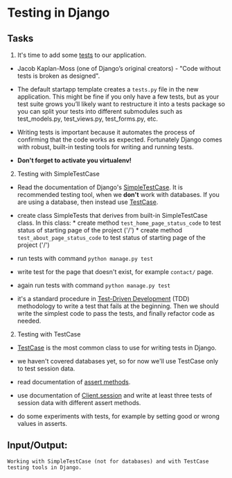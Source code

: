 # Testing in Django  

## Tasks
1. It's time to add some [tests](https://docs.djangoproject.com/en/3.2/topics/testing/) to our application.
*  Jacob Kaplan-Moss (one of Django’s original creators) - "Code without tests is broken as designed".
*  The default startapp template creates a ```tests.py``` file in the new application. This might be fine if you only have a few tests, but as your test suite grows you’ll likely want to restructure it into a tests package so you can split your tests into different submodules such as test_models.py, test_views.py, test_forms.py, etc.

* Writing tests is important because it automates the process of confirming that the
code works as expected. Fortunately Django comes with robust, built-in testing tools for writing and running tests.

* **Don't forget to activate you virtualenv!**  

2. Testing with SimpleTestCase
*  Read the documentation of Django's [SimpleTestCase](https://docs.djangoproject.com/en/3.2/topics/testing/tools/#django.test.SimpleTestCase). It is recommended testing tool, when we **don't** work with databases. If you are using a database, then instead use [TestCase](https://docs.djangoproject.com/en/3.2/topics/testing/tools/#testcase).

* create class SimpleTests that derives from built-in SimpleTestCase class. In this class:
      * create method ```test_home_page_status_code``` to test status of starting page of the project ('/')
      * create method ```test_about_page_status_code``` to test status of starting page of the project ('/')  

* run tests with command ```python manage.py test``` 

* write test for the page that doesn't exist, for example ```contact/``` page. 

* again run tests with command ```python manage.py test``` 

* it's a standard procedure in [Test-Driven Development](https://en.wikipedia.org/wiki/Test-driven_development) (TDD) methodology to write a test that fails at the beginning. Then we should write the simplest code to pass the tests, and finally refactor code as needed.

2. Testing with TestCase 
* [TestCase](https://docs.djangoproject.com/en/3.2/topics/testing/tools/#testcase) is the most common class to use for writing tests in Django.

* we haven't covered databases yet, so for now we'll use TestCase only to test session data.
* read documentation of [assert methods](https://docs.python.org/3/library/unittest.html#assert-methods).

* use documentation of [Client.session](https://docs.djangoproject.com/en/3.2/topics/testing/tools/#persistent-state) and write at least three tests of session data with different assert methods.
         
* do some experiments with tests, for example by setting good or wrong values in asserts.

## Input/Output:
```
Working with SimpleTestCase (not for databases) and with TestCase testing tools in Django.
```